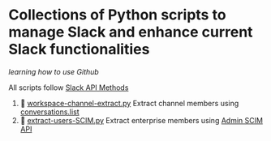 # Collections of Python scripts to manage Slack and enhance current Slack functionalities

*learning how to use Github*

All scripts follow [Slack API Methods](https://api.slack.com/methods)

1. :snake: [workspace-channel-extract.py](https://github.com/joefrazey/slack-admin/blob/master/channels/workspace-channel-extract.py) Extract channel members using [conversations.list](https://api.slack.com/methods/conversations.list)
2. :snake: [extract-users-SCIM.py](https://github.com/joefrazey/slack-admin/blob/master/SCIM/extract-users-SCIM.py) Extract enterprise members using [Admin SCIM API](https://api.slack.com/scim/v1//Users)

